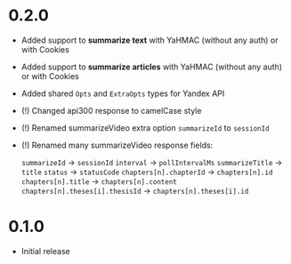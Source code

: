 # 0.2.0

- Added support to **summarize text** with YaHMAC (without any auth) or with Cookies
- Added support to **summarize articles** with YaHMAC (without any auth) or with Cookies
- Added shared `Opts` and `ExtraOpts` types for Yandex API
- (!) Changed api300 response to camelCase style
- (!) Renamed summarizeVideo extra option `summarizeId` to `sessionId`
- (!) Renamed many summarizeVideo response fields:

  `summarizeId` -> `sessionId`
  `interval` -> `pollIntervalMs`
  `summarizeTitle` -> `title`
  `status` -> `statusCode`
  `chapters[n].chapterId` -> `chapters[n].id`
  `chapters[n].title` -> `chapters[n].content`
  `chapters[n].theses[i].thesisId` -> `chapters[n].theses[i].id`

# 0.1.0

- Initial release
